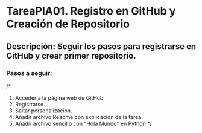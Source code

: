 # TareaPIA01. Registro en GitHub y Creación de Repositorio

## Descripción: Seguir los pasos para registrarse en GitHub y crear primer repositorio. 

### Pasos a seguir:
/*
1. Acceder a la página web de GitHub
2. Registrarse.
3. Saltar personalización.
4. Añadir archivo Readme con explicación de la tarea.
5. Añadir archivo sencillo con "Hola Mundo" en Python
*/

